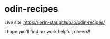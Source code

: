 # odin-recipes

Live site: https://lenin-star.github.io/odin-recipes/

I hope you'll find my work helpful, cheers!!
